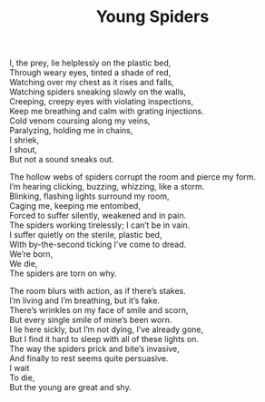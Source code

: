 ﻿---
title: Young Spiders
publish_date: 2013-10-11
draft: false
---

I, the prey, lie helplessly on the plastic bed,  
Through weary eyes, tinted a shade of red,  
Watching over my chest as it rises and falls,  
Watching spiders sneaking slowly on the walls,  
Creeping, creepy eyes with violating inspections,  
Keep me breathing and calm with grating injections.  
Cold venom coursing along my veins,  
Paralyzing, holding me in chains,  
I shriek,  
I shout,  
But not a sound sneaks out.  

The hollow webs of spiders corrupt the room and pierce my form.  
I’m hearing clicking, buzzing, whizzing, like a storm.  
Blinking, flashing lights surround my room,  
Caging me, keeping me entombed,  
Forced to suffer silently, weakened and in pain.  
The spiders working tirelessly; I can’t be in vain.  
I suffer quietly on the sterile, plastic bed,  
With by-the-second ticking I’ve come to dread.  
We’re born,  
We die,  
The spiders are torn on why.  

The room blurs with action, as if there’s stakes.  
I’m living and I’m breathing, but it’s fake.  
There’s wrinkles on my face of smile and scorn,  
But every single smile of mine’s been worn.  
I lie here sickly, but I’m not dying, I’ve already gone,  
But I find it hard to sleep with all of these lights on.  
The way the spiders prick and bite’s invasive,  
And finally to rest seems quite persuasive.  
I wait  
To die,  
But the young are great and shy.  

